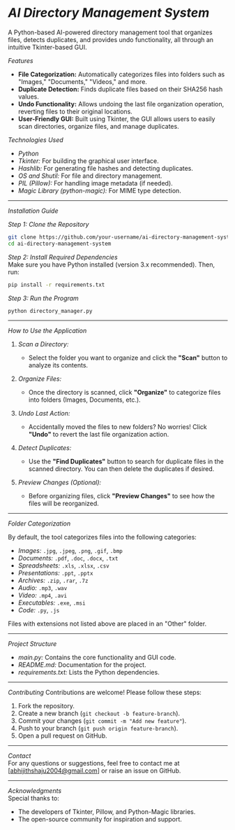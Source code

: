 # *AI Directory Management System*
A Python-based AI-powered directory management tool that organizes files, detects duplicates, and provides undo functionality, all through an intuitive Tkinter-based GUI.

*Features*  
- **File Categorization:** Automatically categorizes files into folders such as "Images," "Documents," "Videos," and more.  
- **Duplicate Detection:** Finds duplicate files based on their SHA256 hash values.  
- **Undo Functionality:** Allows undoing the last file organization operation, reverting files to their original locations.  
- **User-Friendly GUI:** Built using Tkinter, the GUI allows users to easily scan directories, organize files, and manage duplicates.  

*Technologies Used*
- *Python*
- *Tkinter:* For building the graphical user interface.  
- *Hashlib:* For generating file hashes and detecting duplicates.  
- *OS and Shutil:* For file and directory management.  
- *PIL (Pillow):* For handling image metadata (if needed).  
- *Magic Library (python-magic):* For MIME type detection.  

---

*Installation Guide*

*Step 1: Clone the Repository* 
```bash  
git clone https://github.com/your-username/ai-directory-management-system.git  
cd ai-directory-management-system  
```  

*Step 2: Install Required Dependencies*  
Make sure you have Python installed (version 3.x recommended). Then, run:  
```bash  
pip install -r requirements.txt  
```  

*Step 3: Run the Program*
```bash  
python directory_manager.py  
```  

---

*How to Use the Application*  

1. *Scan a Directory:*
   - Select the folder you want to organize and click the **"Scan"** button to analyze its contents.  

2. *Organize Files:*
   - Once the directory is scanned, click **"Organize"** to categorize files into folders (Images, Documents, etc.).  

3. *Undo Last Action:*  
   - Accidentally moved the files to new folders? No worries! Click **"Undo"** to revert the last file organization action.  

4. *Detect Duplicates:*  
   - Use the **"Find Duplicates"** button to search for duplicate files in the scanned directory. You can then delete the duplicates if desired.  

5. *Preview Changes (Optional):*  
   - Before organizing files, click **"Preview Changes"** to see how the files will be reorganized.  

---

*Folder Categorization*  

By default, the tool categorizes files into the following categories:  

- *Images:* `.jpg`, `.jpeg`, `.png`, `.gif`, `.bmp`  
- *Documents:* `.pdf`, `.doc`, `.docx`, `.txt`  
- *Spreadsheets:* `.xls`, `.xlsx`, `.csv`  
- *Presentations:* `.ppt`, `.pptx`  
- *Archives:* `.zip`, `.rar`, `.7z`  
- *Audio:* `.mp3`, `.wav`  
- *Video:* `.mp4`, `.avi`  
- *Executables:* `.exe`, `.msi`  
- *Code:* `.py`, `.js`  

Files with extensions not listed above are placed in an "Other" folder.  

---

*Project Structure*  

- *main.py:* Contains the core functionality and GUI code.  
- *README.md:* Documentation for the project.  
- *requirements.txt:* Lists the Python dependencies.  

---

*Contributing* 
Contributions are welcome! Please follow these steps:  
1. Fork the repository.  
2. Create a new branch (`git checkout -b feature-branch`).  
3. Commit your changes (`git commit -m "Add new feature"`).  
4. Push to your branch (`git push origin feature-branch`).  
5. Open a pull request on GitHub.  

---

*Contact*  
For any questions or suggestions, feel free to contact me at [abhijithshaju2004@gmail.com] or raise an issue on GitHub.  

---

*Acknowledgments*  
Special thanks to:  
- The developers of Tkinter, Pillow, and Python-Magic libraries.  
- The open-source community for inspiration and support.  
